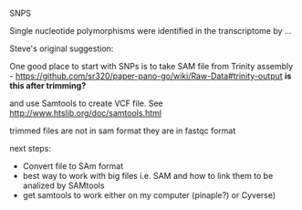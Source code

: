 SNPS

Single nucleotide polymorphisms were identified in the transcriptome by ...


Steve's original suggestion:

One good place to start with SNPs is to take SAM file from Trinity assembly - https://github.com/sr320/paper-pano-go/wiki/Raw-Data#trinity-output  **is this after trimming?**

and use Samtools to create VCF file. See http://www.htslib.org/doc/samtools.html

trimmed files are not in sam format they are in fastqc format

next steps:
- Convert file to SAm format
- best way to work with big files i.e. SAM and how to link them to be analized by SAMtools
- get samtools to work either on my computer (pinaple?) or Cyverse)
